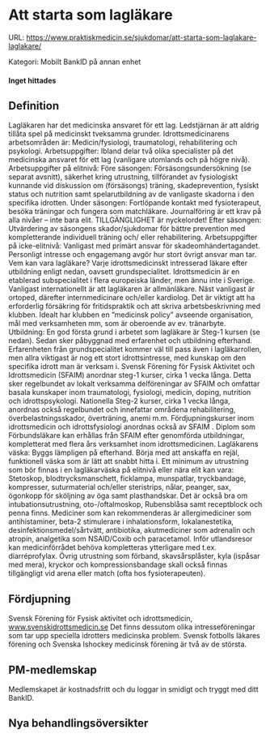 # Att starta som lagläkare

URL: https://www.praktiskmedicin.se/sjukdomar/att-starta-som-laglakare-laglakare/



Kategori: Mobilt BankID på annan enhet

#### Inget hittades

## Definition

Lagläkaren har det medicinska ansvaret för ett lag. Ledstjärnan är att aldrig tillåta spel på medicinskt tveksamma grunder.
Idrottsmedicinarens arbetsområden är: Medicin/fysiologi, traumatologi, rehabilitering och psykologi.
Arbetsuppgifter: Ibland delar två olika specialister på det medicinska ansvaret för ett lag (vanligare utomlands och på högre nivå).
Arbetsuppgifter på elitnivå:
Före säsongen: Försäsongsundersökning (se separat avsnitt), säkerhet kring utrustning, tillförandet av fysiologiskt kunnande vid diskussion om (försäsongs) träning, skadeprevention, fysiskt status och nutrition samt spelarutbildning av de vanligaste skadorna i den specifika idrotten.
Under säsongen: Fortlöpande kontakt med fysioterapeut, besöka träningar och fungera som matchläkare. Journalföring är ett krav på alla nivåer – inte bara elit. TILLGÄNGLIGHET är nyckelordet!
Efter säsongen: Utvärdering av säsongens skador/sjukdomar för bättre prevention med kompletterande individuell träning och/ eller rehabilitering.
Arbetsuppgifter på icke-elitnivå:
Vanligast med primärt ansvar för skadeomhändertagandet. Personligt intresse och engagemang avgör hur stort övrigt ansvar man tar.
Vem kan vara lagläkare? Varje idrottsmedicinskt intresserad läkare efter utbildning enligt nedan, oavsett grundspecialitet. Idrottsmedicin är en etablerad subspecialitet i flera europeiska länder, men ännu inte i Sverige. Vanligast internationellt är att lagläkaren är allmänläkare. Näst vanligast är ortoped, därefter internmedicinare och/eller kardiolog.
Det är viktigt att ha erforderlig försäkring för fritidspraktik och att skriva arbetsbeskrivning med klubben. Idealt har klubben en ”medicinsk policy” avseende organisation, mål med verksamheten mm, som är oberoende av ev. tränarbyte.
Utbildning: En god första grund i arbetet som lagläkare är Steg-1 kursen (se nedan). Sedan sker påbyggnad med erfarenhet och utbildning efterhand. Erfarenheten från grundspecialitet kommer väl till pass även i lagläkarrollen, men allra viktigast är nog ett stort idrottsintresse, med kunskap om den specifika idrott man är verksam i. Svensk Förening för Fysisk Aktivitet och Idrottsmedicin (SFAIM) anordnar steg-1 kurser, cirka 1 vecka långa. Detta sker regelbundet av lokalt verksamma delföreningar av SFAIM och omfattar basala kunskaper inom traumatologi, fysiologi, medicin, doping, nutrition och idrottspsykologi. Nationella Steg-2 kurser, cirka 1 vecka långa, anordnas också regelbundet och innefattar områdena rehabilitering, överbelastningsskador, överträning, anemi m.m. Fördjupningskurser inom idrottsmedicin och idrottsfysiologi anordnas också av SFAIM . Diplom som Förbundsläkare kan erhållas från SFAIM efter genomförda utbildningar, kompletterat med flera års verksamhet inom idrottsmedicinen.
Lagläkarens väska: Byggs lämpligen på efterhand. Börja med att anskaffa en rejäl, funktionell väska som är lätt att snabbt hitta i. Ett minimum av utrustning som bör finnas i en lagläkarväska på elitnivå eller nära elit kan vara: Stetoskop, blodtrycksmanschett, ficklampa, munspatlar, tryckbandage, kompresser, suturmaterial och/eller steristrips, nålar, peanger, sax, ögonkopp för sköljning av öga samt plasthandskar. Det är också bra om intubationsutrustning, oto-/oftalmoskop, Rubensblåsa samt receptblock och penna finns.
Mediciner som kan rekommenderas är allergimediciner som antihistaminer, beta-2 stimulerare i inhalationsform, lokalanestetika, desinfektionsmedel/sårtvätt, antibiotika, akutmediciner som adrenalin och atropin, analgetika som NSAID/Coxib och paracetamol. Inför utlandsresor kan medicinförrådet behöva kompletteras ytterligare med t.ex. diarréprofylax.
Övrig utrustning som förband, skavsårsplåster, kyla (ispåsar med mera), kryckor och kompressionsbandage skall också finnas tillgängligt vid arena eller match (ofta hos fysioterapeuten).

## Fördjupning

Svensk Förening för Fysisk aktivitet och idrottsmedicin, www.svenskidrottsmedicin.se
Det finns dessutom olika intresseföreningar som tar upp speciella idrotters medicinska problem. Svensk fotbolls läkares förening och Svenska Ishockey medicinsk förening är två av de största.

## PM-medlemskap

Medlemskapet är kostnadsfritt och du loggar in smidigt och tryggt med ditt BankID.

## Nya behandlingsöversikter


